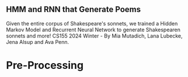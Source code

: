## HMM and RNN that Generate Poems
Given the entire corpus of Shakespeare's sonnets, we trained a Hidden Markov Model and Recurrent Neural Network to generate Shakespearen sonnets and more!
CS155 2024 Winter - By Mia Mutadich, Lana Lubecke, Jena Alsup and Ava Penn.

# Pre-Processing

#


